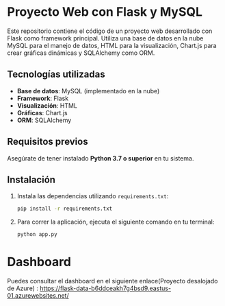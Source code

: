 # Proyecto Web con Flask y MySQL

Este repositorio contiene el código de un proyecto web desarrollado con Flask como framework principal. Utiliza una base de datos en la nube MySQL para el manejo de datos, HTML para la visualización, Chart.js para crear gráficas dinámicas y SQLAlchemy como ORM.

## Tecnologías utilizadas

- **Base de datos**: MySQL (implementado en la nube)
- **Framework**: Flask
- **Visualización**: HTML
- **Gráficas**: Chart.js
- **ORM**: SQLAlchemy

## Requisitos previos

Asegúrate de tener instalado **Python 3.7 o superior** en tu sistema.

## Instalación

1. Instala las dependencias utilizando `requirements.txt`:

   ```bash
   pip install -r requirements.txt

2. Para correr la aplicación, ejecuta el siguiente comando en tu terminal:
   ```bash
   python app.py

# Dashboard
Puedes consultar el dashboard en el siguiente enlace(Proyecto desalojado de Azure) :
https://flask-data-b6ddceakh7g4bsd9.eastus-01.azurewebsites.net/
